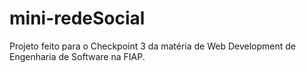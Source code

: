 # mini-redeSocial
Projeto feito para o Checkpoint 3 da matéria de Web Development de Engenharia de Software na FIAP.
